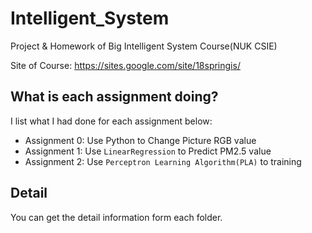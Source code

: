 # Intelligent_System
Project & Homework of Big Intelligent System Course(NUK CSIE)

Site of Course: https://sites.google.com/site/18springis/

## What is each assignment doing?
I list what I had done for each assignment below:
- Assignment 0: Use Python to Change Picture RGB value
- Assignment 1: Use `LinearRegression` to Predict PM2.5 value
- Assignment 2: Use `Perceptron Learning Algorithm(PLA)` to training 

## Detail
You can get the detail information form each folder.
